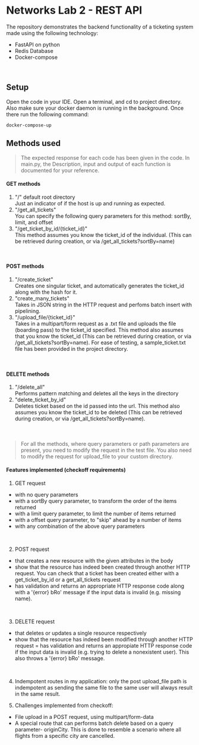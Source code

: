 # Networks Lab 2 - REST API
The repository demonstrates the backend functionality of a ticketing system made using the following technology: <br/>

- FastAPI on python
- Redis Database
- Docker-compose

<br/>

## Setup
Open the code in your IDE. Open a terminal, and cd to project directory. Also make sure your docker daemon is running in the background. Once there run the following command:<br/>
```
docker-compose-up
```
## Methods used 
> The expected response for each code has been given in the code. In main.py, the Description, input and output of each function is documented for your reference.

#### GET methods
1. "/" default root directory<br/> Just an indicator of if the host is up and running as expected.
2. "/get_all_tickets"<br/>
You can specify the following query parameters for this method: sortBy, limit, and offset
3. "/get_ticket_by_id/{ticket_id}"<br/>This method assumes you know the ticket_id of the individual. (This can be retrieved during creation, or via /get_all_tickets?sortBy=name) 
<br/>

#### POST methods
1. "/create_ticket"<br/>Creates one singular ticket, and automatically generates the ticket_id along with the hash for it.
2. "create_many_tickets"<br/> Takes in JSON string in the HTTP request and perfoms batch insert with pipelining.
3. "/upload_file/{ticket_id}"<br/> Takes in a multipart/form request as a .txt file and uploads the file (boarding pass) to the ticket_id specified. This method also assumes that you know the ticket_id (This can be retrieved during creation, or via /get_all_tickets?sortBy=name). For ease of testing, a sample_ticket.txt file has been provided in the project directory.
<br/>

#### DELETE methods
1. "/delete_all"<br/> Performs pattern matching and deletes all the keys in the directory
2. "delete_ticket_by_id"<br/> Deletes ticket based on the id passed into the url. This method also assumes you know the ticket_id to be deleted (This can be retrieved during creation, or via /get_all_tickets?sortBy=name).
<br/>



#### 
> For all the methods, where query parameters or path parameters are present, you need to modify the request in the test file. You also need to modify the request for upload_file to your custom directory.

#### Features implemented (checkoff requirements)

1. GET request
- with no query parameters
- with a sortBy query parameter, to transform the order of the items returned
- with a limit query parameter, to limit the number of items returned
- with a offset query parameter, to "skip" ahead by a number of items
- with any combination of the above query parameters
<br/>

2. POST request
- that creates a new resource with the given attributes in the body
- show that the resource has indeed been created through another HTTP request. You can check that a ticket has been created either with a get_ticket_by_id or a get_all_tickets request
- has validation and returns an appropriate HTTP response code along with a '{error} bRo' message if the input data is invalid (e.g. missing name). 
<br/>

3. DELETE request
- that deletes or updates a single resource respectively
- show that the resource has indeed been modified through another HTTP request = has validation and returns an appropiate HTTP response code if the input data is invalid (e.g. trying to delete a nonexistent user). This also throws a '{error} bRo' message.
<br/>

4. Indempotent routes in my application: only the post upload_file path is indempotent as sending the same file to the same user will always result in the same result.<br/>

5. Challenges implemented from checkoff:
- File upload in a POST request, using multipart/form-data
- A special route that can performs batch delete based on a query parameter- originCity. This is done to resemble a scenario where all flights from a specific city are cancelled. 
